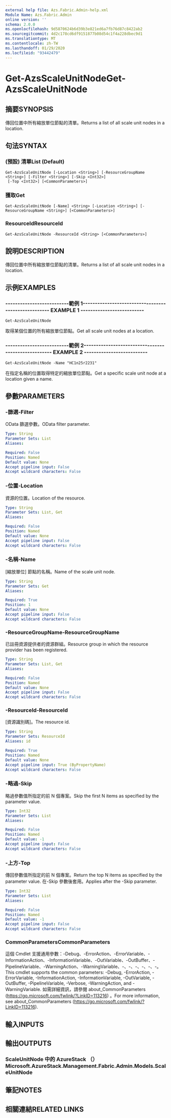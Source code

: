 ```yaml
---
external help file: Azs.Fabric.Admin-help.xml
Module Name: Azs.Fabric.Admin
online version: ''
schema: 2.0.0
ms.openlocfilehash: 9d5870624b6d39b3e821ed6a7fb76d87c8422ab2
ms.sourcegitcommit: 4d2c178cd6df9151877b08d54c1f4a228dbec9d1
ms.translationtype: MT
ms.contentlocale: zh-TW
ms.lasthandoff: 01/29/2020
ms.locfileid: "93442479"
---
```

# <span data-ttu-id="77d0a-101">Get-AzsScaleUnitNode</span><span class="sxs-lookup"><span data-stu-id="77d0a-101">Get-AzsScaleUnitNode</span></span>

## <span data-ttu-id="77d0a-102">摘要</span><span class="sxs-lookup"><span data-stu-id="77d0a-102">SYNOPSIS</span></span>
<span data-ttu-id="77d0a-103">傳回位置中所有縮放單位節點的清單。</span><span class="sxs-lookup"><span data-stu-id="77d0a-103">Returns a list of all scale unit nodes in a location.</span></span>

## <span data-ttu-id="77d0a-104">句法</span><span class="sxs-lookup"><span data-stu-id="77d0a-104">SYNTAX</span></span>

### <span data-ttu-id="77d0a-105"> (預設) 清單</span><span class="sxs-lookup"><span data-stu-id="77d0a-105">List (Default)</span></span>
```
Get-AzsScaleUnitNode [-Location <String>] [-ResourceGroupName <String>] [-Filter <String>] [-Skip <Int32>]
 [-Top <Int32>] [<CommonParameters>]
```

### <span data-ttu-id="77d0a-106">獲取</span><span class="sxs-lookup"><span data-stu-id="77d0a-106">Get</span></span>
```
Get-AzsScaleUnitNode [-Name] <String> [-Location <String>] [-ResourceGroupName <String>] [<CommonParameters>]
```

### <span data-ttu-id="77d0a-107">ResourceId</span><span class="sxs-lookup"><span data-stu-id="77d0a-107">ResourceId</span></span>
```
Get-AzsScaleUnitNode -ResourceId <String> [<CommonParameters>]
```

## <span data-ttu-id="77d0a-108">說明</span><span class="sxs-lookup"><span data-stu-id="77d0a-108">DESCRIPTION</span></span>
<span data-ttu-id="77d0a-109">傳回位置中所有縮放單位節點的清單。</span><span class="sxs-lookup"><span data-stu-id="77d0a-109">Returns a list of all scale unit nodes in a location.</span></span>

## <span data-ttu-id="77d0a-110">示例</span><span class="sxs-lookup"><span data-stu-id="77d0a-110">EXAMPLES</span></span>

### <span data-ttu-id="77d0a-111">--------------------------範例 1--------------------------</span><span class="sxs-lookup"><span data-stu-id="77d0a-111">-------------------------- EXAMPLE 1 --------------------------</span></span>
```
Get-AzsScaleUnitNode
```

<span data-ttu-id="77d0a-112">取得某個位置的所有縮放單位節點。</span><span class="sxs-lookup"><span data-stu-id="77d0a-112">Get all scale unit nodes at a location.</span></span>

### <span data-ttu-id="77d0a-113">--------------------------範例 2--------------------------</span><span class="sxs-lookup"><span data-stu-id="77d0a-113">-------------------------- EXAMPLE 2 --------------------------</span></span>
```
Get-AzsScaleUnitNode -Name "HC1n25r2231"
```

<span data-ttu-id="77d0a-114">在指定名稱的位置取得特定的縮放單位節點。</span><span class="sxs-lookup"><span data-stu-id="77d0a-114">Get a specific scale unit node at a location given a name.</span></span>

## <span data-ttu-id="77d0a-115">參數</span><span class="sxs-lookup"><span data-stu-id="77d0a-115">PARAMETERS</span></span>

### <span data-ttu-id="77d0a-116">-篩選</span><span class="sxs-lookup"><span data-stu-id="77d0a-116">-Filter</span></span>
<span data-ttu-id="77d0a-117">OData 篩選參數。</span><span class="sxs-lookup"><span data-stu-id="77d0a-117">OData filter parameter.</span></span>

```yaml
Type: String
Parameter Sets: List
Aliases: 

Required: False
Position: Named
Default value: None
Accept pipeline input: False
Accept wildcard characters: False
```

### <span data-ttu-id="77d0a-118">-位置</span><span class="sxs-lookup"><span data-stu-id="77d0a-118">-Location</span></span>
<span data-ttu-id="77d0a-119">資源的位置。</span><span class="sxs-lookup"><span data-stu-id="77d0a-119">Location of the resource.</span></span>

```yaml
Type: String
Parameter Sets: List, Get
Aliases: 

Required: False
Position: Named
Default value: None
Accept pipeline input: False
Accept wildcard characters: False
```

### <span data-ttu-id="77d0a-120">-名稱</span><span class="sxs-lookup"><span data-stu-id="77d0a-120">-Name</span></span>
<span data-ttu-id="77d0a-121">[縮放單位] 節點的名稱。</span><span class="sxs-lookup"><span data-stu-id="77d0a-121">Name of the scale unit node.</span></span>

```yaml
Type: String
Parameter Sets: Get
Aliases: 

Required: True
Position: 1
Default value: None
Accept pipeline input: False
Accept wildcard characters: False
```

### <span data-ttu-id="77d0a-122">-ResourceGroupName</span><span class="sxs-lookup"><span data-stu-id="77d0a-122">-ResourceGroupName</span></span>
<span data-ttu-id="77d0a-123">已註冊資源提供者的資源群組。</span><span class="sxs-lookup"><span data-stu-id="77d0a-123">Resource group in which the resource provider has been registered.</span></span>

```yaml
Type: String
Parameter Sets: List, Get
Aliases: 

Required: False
Position: Named
Default value: None
Accept pipeline input: False
Accept wildcard characters: False
```

### <span data-ttu-id="77d0a-124">-ResourceId</span><span class="sxs-lookup"><span data-stu-id="77d0a-124">-ResourceId</span></span>
<span data-ttu-id="77d0a-125">[資源識別碼]。</span><span class="sxs-lookup"><span data-stu-id="77d0a-125">The resource id.</span></span>

```yaml
Type: String
Parameter Sets: ResourceId
Aliases: id

Required: True
Position: Named
Default value: None
Accept pipeline input: True (ByPropertyName)
Accept wildcard characters: False
```

### <span data-ttu-id="77d0a-126">-略過</span><span class="sxs-lookup"><span data-stu-id="77d0a-126">-Skip</span></span>
<span data-ttu-id="77d0a-127">略過參數值所指定的前 N 個專案。</span><span class="sxs-lookup"><span data-stu-id="77d0a-127">Skip the first N items as specified by the parameter value.</span></span>

```yaml
Type: Int32
Parameter Sets: List
Aliases: 

Required: False
Position: Named
Default value: -1
Accept pipeline input: False
Accept wildcard characters: False
```

### <span data-ttu-id="77d0a-128">-上方</span><span class="sxs-lookup"><span data-stu-id="77d0a-128">-Top</span></span>
<span data-ttu-id="77d0a-129">傳回參數值所指定的前 N 個專案。</span><span class="sxs-lookup"><span data-stu-id="77d0a-129">Return the top N items as specified by the parameter value.</span></span>
<span data-ttu-id="77d0a-130">在-Skip 參數後套用。</span><span class="sxs-lookup"><span data-stu-id="77d0a-130">Applies after the -Skip parameter.</span></span>

```yaml
Type: Int32
Parameter Sets: List
Aliases: 

Required: False
Position: Named
Default value: -1
Accept pipeline input: False
Accept wildcard characters: False
```

### <span data-ttu-id="77d0a-131">CommonParameters</span><span class="sxs-lookup"><span data-stu-id="77d0a-131">CommonParameters</span></span>
<span data-ttu-id="77d0a-132">這個 Cmdlet 支援通用參數：-Debug、-ErrorAction、-ErrorVariable、-InformationAction、-InformationVariable、-OutVariable、-OutBuffer、-PipelineVariable、-WarningAction、-WarningVariable、-、-、-、-、-、-。</span><span class="sxs-lookup"><span data-stu-id="77d0a-132">This cmdlet supports the common parameters: -Debug, -ErrorAction, -ErrorVariable, -InformationAction, -InformationVariable, -OutVariable, -OutBuffer, -PipelineVariable, -Verbose, -WarningAction, and -WarningVariable.</span></span> <span data-ttu-id="77d0a-133">如需詳細資訊，請參閱 about_CommonParameters (https://go.microsoft.com/fwlink/?LinkID=113216) 。</span><span class="sxs-lookup"><span data-stu-id="77d0a-133">For more information, see about_CommonParameters (https://go.microsoft.com/fwlink/?LinkID=113216).</span></span>

## <span data-ttu-id="77d0a-134">輸入</span><span class="sxs-lookup"><span data-stu-id="77d0a-134">INPUTS</span></span>

## <span data-ttu-id="77d0a-135">輸出</span><span class="sxs-lookup"><span data-stu-id="77d0a-135">OUTPUTS</span></span>

### <span data-ttu-id="77d0a-136">ScaleUnitNode 中的 AzureStack （）</span><span class="sxs-lookup"><span data-stu-id="77d0a-136">Microsoft.AzureStack.Management.Fabric.Admin.Models.ScaleUnitNode</span></span>

## <span data-ttu-id="77d0a-137">筆記</span><span class="sxs-lookup"><span data-stu-id="77d0a-137">NOTES</span></span>

## <span data-ttu-id="77d0a-138">相關連結</span><span class="sxs-lookup"><span data-stu-id="77d0a-138">RELATED LINKS</span></span>

